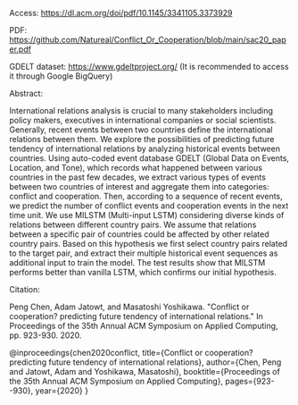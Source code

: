 Access: https://dl.acm.org/doi/pdf/10.1145/3341105.3373929

PDF: https://github.com/Natureal/Conflict_Or_Cooperation/blob/main/sac20_paper.pdf

GDELT dataset: https://www.gdeltproject.org/ (It is recommended to access it through Google BigQuery)

Abstract:

International relations analysis is crucial to many stakeholders including policy makers, executives in international companies or social scientists. Generally, recent events between two countries define the international relations between them. We explore the possibilities of predicting future tendency of international relations by analyzing historical events between countries. Using auto-coded event database GDELT (Global Data on Events, Location, and Tone), which records what happened between various countries in the past few decades, we extract various types of events between two countries of interest and aggregate them into categories: conflict and cooperation. Then, according to a sequence of recent events, we predict the number of conflict events and cooperation events in the next time unit. We use MILSTM (Multi-input LSTM) considering diverse kinds of relations between different country pairs. We assume that relations between a specific pair of countries could be affected by other related country pairs. Based on this hypothesis we first select country pairs related to the target pair, and extract their multiple historical event sequences as additional input to train the model. The test results show that MILSTM performs better than vanilla LSTM, which confirms our initial hypothesis.



Citation:

Peng Chen, Adam Jatowt, and Masatoshi Yoshikawa. "Conflict or cooperation? predicting future tendency of international relations." In Proceedings of the 35th Annual ACM Symposium on Applied Computing, pp. 923-930. 2020.

@inproceedings{chen2020conflict,
  title={Conflict or cooperation? predicting future tendency of international relations},
  author={Chen, Peng and Jatowt, Adam and Yoshikawa, Masatoshi},
  booktitle={Proceedings of the 35th Annual ACM Symposium on Applied Computing},
  pages={923--930},
  year={2020}
}
